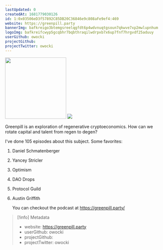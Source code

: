 ```yaml
---
lastUpdated: 0
createdAt: 1681779030126
id: 1:0x03506eD3f57892C85DB20C36846e9c808aFe9ef4:469
website: https://greenpill.party
bannerImg: bafkreigo3btemgsreelqgfdt6p4wdvnuqtgsoun7qkwve7xp2mwlupnhum
logoImg: bafkreifcwyp5gcqbhr7bqbthraqilwdrpxb7x6up7fnf7hrgvdf25aduuy
userGithub: owocki
projectGithub:
projectTwitter: owocki
---
```


<img style="width: 200px" src="https://ipfs-grants-stack.gitcoin.co/ipfs/bafkreifcwyp5gcqbhr7bqbthraqilwdrpxb7x6up7fnf7hrgvdf25aduuy">

<img src="https://ipfs-grants-stack.gitcoin.co/ipfs/bafkreigo3btemgsreelqgfdt6p4wdvnuqtgsoun7qkwve7xp2mwlupnhum">

Greenpill is an exploration of regenerative cryptoeconomics.  How can we rotate capital and talent from regen to degen? 

I've done 105 episodes about this subject.  Some favorites:
1. Daniel Schmatenberger
2. Yancey Stricler
3. Optimism
4. DAO Drops 
5. Protocol Guild
6. Austin Griffith


   You can checkout the podcast at https://greenpill.party/

> [!info] Metadata
> * website: https://greenpill.party
> * userGithub: owocki
> * projectGithub: 
> * projectTwitter: owocki